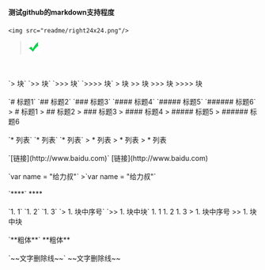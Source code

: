 #### 测试github的markdown支持程度

`<img src="readme/right24x24.png"/>`
> <img src="readme/right24x24.png"/>

<br/>
<br/>
`> 块`
`>> 块`
`>>> 块`
`>>>> 块`
> 块
>> 块
>>> 块
>>>> 块

<br/>
<br/>
`# 标题1`
`##  标题2`
`### 标题3`
`#### 标题4`
`##### 标题5`
`###### 标题6`
> # 标题1
> ##  标题2
> ### 标题3
> #### 标题4
> ##### 标题5
> ###### 标题6

<br/>
<br/>
`* 列表`
`* 列表`
`* 列表`
> * 列表
> * 列表
> * 列表

<br/>
<br/>
`[链接](http://www.baidu.com)`
[链接](http://www.baidu.com)

<br/>
<br/>
`var name = "给力叔"`
>`var name = "给力叔"`

<br/>
<br/>
`****`
****

<br/>
<br/>
`1. 1`
`1. 2`
`1. 3`
`> 1. 块中序号`
`>> 1. 块中块`
1. 1
1. 2
1. 3
> 1. 块中序号
>> 1. 块中块

<br/>
<br/>
`**粗体**`
**粗体**

<br/>
<br/>
`~~文字删除线~~`
~~文字删除线~~